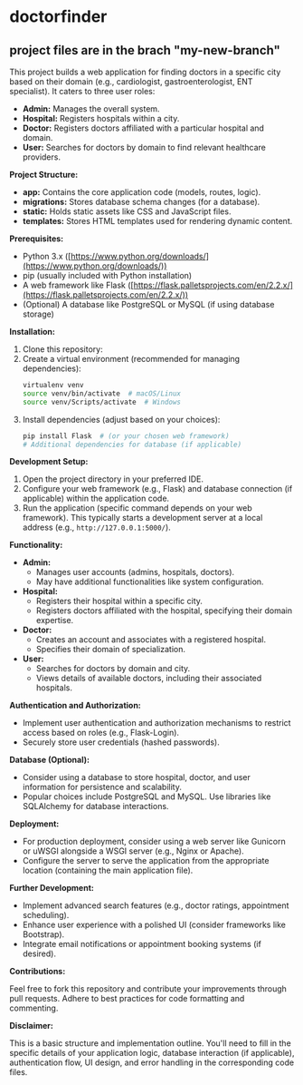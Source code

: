 # doctorfinder
## project files are in the brach "my-new-branch" 


This project builds a web application for finding doctors in a specific city based on their domain (e.g., cardiologist, gastroenterologist, ENT specialist). It caters to three user roles:

* **Admin:** Manages the overall system.
* **Hospital:** Registers hospitals within a city.
* **Doctor:** Registers doctors affiliated with a particular hospital and domain.
* **User:** Searches for doctors by domain to find relevant healthcare providers.

**Project Structure:**

* **app:** Contains the core application code (models, routes, logic).
* **migrations:** Stores database schema changes (for a database).
* **static:** Holds static assets like CSS and JavaScript files.
* **templates:** Stores HTML templates used for rendering dynamic content.

**Prerequisites:**

* Python 3.x ([https://www.python.org/downloads/](https://www.python.org/downloads/))
* pip (usually included with Python installation)
* A web framework like Flask ([https://flask.palletsprojects.com/en/2.2.x/](https://flask.palletsprojects.com/en/2.2.x/))
* (Optional) A database like PostgreSQL or MySQL (if using database storage)

**Installation:**

1. Clone this repository: 
2. Create a virtual environment (recommended for managing dependencies):
   ```bash
   virtualenv venv
   source venv/bin/activate  # macOS/Linux
   source venv/Scripts/activate  # Windows
   ```
3. Install dependencies (adjust based on your choices):
   ```bash
   pip install Flask  # (or your chosen web framework)
   # Additional dependencies for database (if applicable)
   ```

**Development Setup:**

1. Open the project directory in your preferred IDE.
2. Configure your web framework (e.g., Flask) and database connection (if applicable) within the application code.
3. Run the application (specific command depends on your web framework). This typically starts a development server at a local address (e.g., `http://127.0.0.1:5000/`).

**Functionality:**

* **Admin:**
   - Manages user accounts (admins, hospitals, doctors).
   - May have additional functionalities like system configuration.
* **Hospital:**
   - Registers their hospital within a specific city.
   - Registers doctors affiliated with the hospital, specifying their domain expertise.
* **Doctor:**
   - Creates an account and associates with a registered hospital.
   - Specifies their domain of specialization.
* **User:**
   - Searches for doctors by domain and city.
   - Views details of available doctors, including their associated hospitals.

**Authentication and Authorization:**

* Implement user authentication and authorization mechanisms to restrict access based on roles (e.g., Flask-Login).
* Securely store user credentials (hashed passwords).

**Database (Optional):**

* Consider using a database to store hospital, doctor, and user information for persistence and scalability.
* Popular choices include PostgreSQL and MySQL. Use libraries like SQLAlchemy for database interactions.

**Deployment:**

* For production deployment, consider using a web server like Gunicorn or uWSGI alongside a WSGI server (e.g., Nginx or Apache).
* Configure the server to serve the application from the appropriate location (containing the main application file).

**Further Development:**

* Implement advanced search features (e.g., doctor ratings, appointment scheduling).
* Enhance user experience with a polished UI (consider frameworks like Bootstrap).
* Integrate email notifications or appointment booking systems (if desired).

**Contributions:**

Feel free to fork this repository and contribute your improvements through pull requests. Adhere to best practices for code formatting and commenting.

**Disclaimer:**

This is a basic structure and implementation outline. You'll need to fill in the specific details of your application logic, database interaction (if applicable), authentication flow, UI design, and error handling in the corresponding code files.
